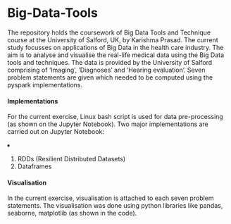# Big-Data-Tools
The repository holds the coursework of Big Data Tools and Technique course at the University of Salford, UK, by Karishma Prasad. 
The current study focusses on applications of Big Data in the health care industry. The aim is to analyse and visualise the real-life medical data using the Big Data tools and techniques. The data is provided by the University of Salford comprising of ‘Imaging’, ’Diagnoses’ and ‘Hearing evaluation’.
Seven problem statements are given which needed to be computed using the pyspark implementations.

#### Implementations 
For the current exercise, Linux bash script is used for data pre-processing (as shown on the Jupyter Notebook). Two major implementations are carried out on Jupyter Notebook: <li>
  1. RDDs (Resilient Distributed Datasets)
  2. Dataframes </li>
  
#### Visualisation 
In the current exercise, visualisation is attached to each seven problem statements. The visualisation was done using python libraries like pandas, seaborne, matplotlib (as shown in the code).


